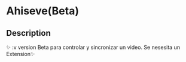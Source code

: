 # Ahiseve(Beta)

## Description
✨ :v version Beta para controlar y sincronizar un video. Se nesesita un Extension✨